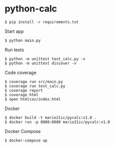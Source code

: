 # python-calc

```
$ pip install -r requirements.txt
```


Start app
```
$ python main.py
```

Run tests
```
$ python -m unittest test_calc.py -v
$ python -m unittest discover -v 
```

Code coverage
```
$ coverage run src/main.py
$ coverage run test_calc.py
$ coverage report
$ coverage html
$ open htmlcov/index.html
```

Docker
```
$ docker build -t mario21ic/pycalc:v1.0 .
$ docker run -p 8080:8080 mario21ic/pycalc:v1.0
```

Docker Compose
```
$ docker-compose up
```
